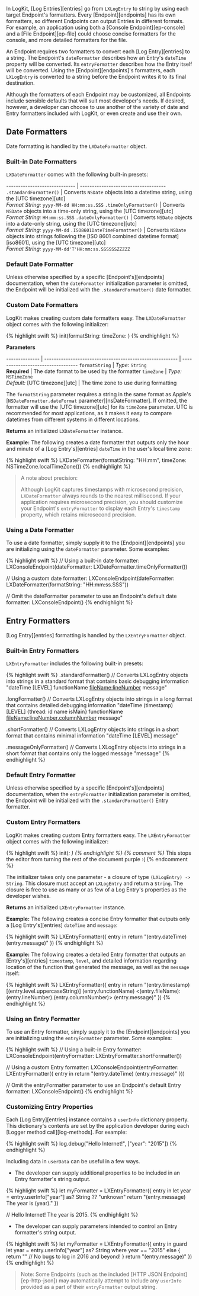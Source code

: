 In LogKit, [Log Entries][entries] go from `LXLogEntry` to string by using each target Endpoint's formatters. Every [Endpoint][endpoints] has its own formatters, so different Endpoints can output Entries in different formats. For example, an application using both a [Console Endpoint][ep-console] and a [File Endpoint][ep-file] could choose concise formatters for the console, and more detailed formatters for the file.

An Endpoint requires two formatters to convert each [Log Entry][entries] to a string. The Endpoint's `dateFormatter` describes how an Entry's `dateTime` property will be converted. Its `entryFormatter` describes how the Entry itself will be converted. Using the [Endpoint][endpoints]'s formatters, each `LXLogEntry` is converted to a string before the Endpoint writes it to its final destination.

Although the formatters of each Endpoint may be customized, all Endpoints include sensible defaults that will suit most developer's needs. If desired, however, a developer can choose to use another of the variety of date and Entry formatters included with LogKit, or even create and use their own.


## Date Formatters

Date formatting is handled by the `LXDateFormatter` object.

### Built-in Date Formatters

`LXDateFormatter` comes with the following built-in presets:

----------------------------- | ------------------------------------
`.standardFormatter()`        | Converts `NSDate` objects into a datetime string, using the [UTC timezone][utc] <br> _Format String:_ `yyyy-MM-dd HH:mm:ss.SSS`
`.timeOnlyFormatter()`        | Converts `NSDate` objects into a time-only string, using the [UTC timezone][utc] <br> _Format String:_ `HH:mm:ss.SSS`
`.dateOnlyFormatter()`        | Converts `NSDate` objects into a date-only string, using the [UTC timezone][utc] <br> _Format String:_ `yyyy-MM-dd`
`.ISO8601DateTimeFormatter()` | Converts `NSDate` objects into strings following the [ISO 8601 combined datetime format][iso8601], using the [UTC timezone][utc] <br> _Format String:_ `yyyy-MM-dd'T'HH:mm:ss.SSSSSSZZZZZ`

### Default Date Formatter

Unless otherwise specified by a specific [Endpoint's][endpoints] documentation, when the `dateFormatter` initialization parameter is omitted, the Endpoint will be initialized with the `.standardFormatter()` date formatter.

### Custom Date Formatters

LogKit makes creating custom date formatters easy. The `LXDateFormatter` object comes with the following initializer:

{% highlight swift %}
init(formatString: timeZone: )
{% endhighlight %}

**Parameters**

-------------- | -------------------------------------------------------- | ----------------------------------
`formatString` | _Type:_ `String` <br> **Required**                       | The date format to be used by the formatter
`timeZone`     | _Type:_ `NSTimeZone` <br> _Default:_ [UTC timezone][utc] | The time zone to use during formatting

The `formatString` parameter requires a string in the same format as Apple's [`NSDateFormatter.dateFormat` parameter][nsDateFormatter]. If omitted, the formatter will use the [UTC timezone][utc] for its `timeZone` parameter. UTC is recommended for most applications, as it makes it easy to compare datetimes from different systems in different locations.

**Returns** an initialized `LXDateFormatter` instance.

**Example:** The following creates a date formatter that outputs only the hour and minute of a [Log Entry's][entries] `dateTime` in the user's local time zone:

{% highlight swift %}
LXDateFormatter(formatString: "HH:mm", timeZone: NSTimeZone.localTimeZone())
{% endhighlight %}

> A note about precision:
>
> Although LogKit captures timestamps with microsecond precision, `LXDateFormatter` always rounds to the nearest millisecond. If your application requires microsecond precision, you should customize your Endpoint's `entryFormatter` to display each Entry's `timestamp` property, which retains microsecond precision.

### Using a Date Formatter

To use a date formatter, simply supply it to the [Endpoint][endpoints] you are initializing using the `dateFormatter` parameter. Some examples:

{% highlight swift %}
// Using a built-in date formatter:
LXConsoleEndpoint(dateFormatter: LXDateFormatter.timeOnlyFormatter())

// Using a custom date formatter:
LXConsoleEndpoint(dateFormatter: LXDateFormatter(formatString: "HH:mm:ss.SSS"))

// Omit the dateFormatter parameter to use an Endpoint's default date formatter:
LXConsoleEndpoint()
{% endhighlight %}


## Entry Formatters

[Log Entry][entries] formatting is handled by the `LXEntryFormatter` object.

### Built-in Entry Formatters

`LXEntryFormatter` includes the following built-in presets:

{% highlight swift %}
.standardFormatter()        // Converts LXLogEntry objects into strings in a standard format that contains basic debugging information
"dateTime [LEVEL] functionName <fileName:lineNumber> message"

.longFormatter()            // Converts LXLogEntry objects into strings in a long format that contains detailed debugging information
"dateTime (timestamp) [LEVEL] {thread: id name isMain} functionName <fileName:lineNumber.columnNumber> message"

.shortFormatter()           // Converts LXLogEntry objects into strings in a short format that contains minimal information
"dateTime [LEVEL] message"

.messageOnlyFormatter()     // Converts LXLogEntry objects into strings in a short format that contains only the logged message
"message"
{% endhighlight %}

### Default Entry Formatter

Unless otherwise specified by a specific [Endpoint's][endpoints] documentation, when the `entryFormatter` initialization parameter is omitted, the Endpoint will be initialized with the `.standardFormatter()` Entry formatter.

### Custom Entry Formatters

LogKit makes creating custom Entry formatters easy. The `LXEntryFormatter` object comes with the following initializer:

{% highlight swift %}
init(_: )
{% endhighlight %}
{% comment %}_ This stops the editor from turning the rest of the document purple :( {% endcomment %}

The initializer takes only one parameter - a closure of type `(LXLogEntry) -> String`. This closure must accept an `LXLogEntry` and return a `String`. The closure is free to use as many or as few of a Log Entry's properties as the developer wishes.

**Returns** an initialized `LXEntryFormatter` instance.

**Example:** The following creates a concise Entry formatter that outputs only a [Log Entry's][entries] `dateTime` and `message`:

{% highlight swift %}
LXEntryFormatter({ entry in return "\(entry.dateTime) \(entry.message)" })
{% endhighlight %}

**Example:** The following creates a detailed Entry formatter that outputs an [Entry's][entries] `timestamp`, `level`, and detailed information regarding location of the function that generated the message, as well as the `message` itself:

{% highlight swift %}
LXEntryFormatter({ entry in return "\(entry.timestamp) [\(entry.level.uppercaseString)] \(entry.functionName) <\(entry.fileName):\(entry.lineNumber).\(entry.columnNumber)> \(entry.message)" })
{% endhighlight %}

### Using an Entry Formatter

To use an Entry formatter, simply supply it to the [Endpoint][endpoints] you are initializing using the `entryFormatter` parameter. Some examples:

{% highlight swift %}
// Using a built-in Entry formatter:
LXConsoleEndpoint(entryFormatter: LXEntryFormatter.shortFormatter())

// Using a custom Entry formatter:
LXConsoleEndpoint(entryFormatter: LXEntryFormatter({ entry in return "\(entry.dateTime) \(entry.message)" }))

// Omit the entryFormatter parameter to use an Endpoint's default Entry formatter:
LXConsoleEndpoint()
{% endhighlight %}

### Customizing Entry Properties

Each [Log Entry][entries] instance contains a `userInfo` dictionary property. This dictionary's contents are set by the application developer during each [Logger method call][log-methods]. For example:

{% highlight swift %}
log.debug("Hello Internet!", ["year": "2015"])
{% endhighlight %}

Including data in `userData` can be useful in a few ways.

* The developer can supply additional properties to be included in an Entry formatter's string output.

{% highlight swift %}
let myFormatter = LXEntryFormatter({ entry in
    let year = entry.userInfo["year"] as? String ?? "unknown"
    return "\(entry.message) The year is \(year)."
})

// Hello Internet! The year is 2015.
{% endhighlight %}

* The developer can supply parameters intended to control an Entry formatter's string output.

{% highlight swift %}
let myFormatter = LXEntryFormatter({ entry in
    guard let year = entry.userInfo["year"] as? String where year == "2015" else {
        return "" // No bugs to log in 2016 and beyond!
    }
    return "\(entry.message)"
})
{% endhighlight %}

> Note: Some Endpoints (such as the included [HTTP JSON Endpoint][ep-http-json]) may automatically attempt to include any `userInfo` provided as a part of their `entryFormatter` output string.
